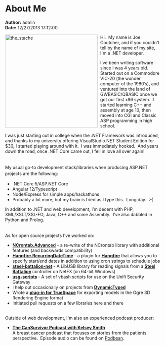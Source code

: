 # About Me

**Author:** admin
<br/>**Date:** 12/27/2013 17:12:00

<p><img style="display: inline; float: left; margin-right: 8px; border-width: 0px;" title="the_stache" src="/image.axd?picture=the_stache_thumb.jpg" alt="the_stache" width="300" height="300" border="0" /></p>
<p>Hi.&nbsp; My name is Joe Coutcher, and if you couldn't tell by the name of my site, I'm a .NET developer.</p>
<p>I&rsquo;ve been writing software since I was 4 years old.&nbsp; Started out on a Commodore VIC-20 (the wonder computer of the 1980&rsquo;s), and ventured into the land of GWBASIC/QBASIC once we got our first x86 system.&nbsp; I started learning C++ and assembly at age 10, then moved into CGI and Classic ASP programming in high school.</p>
<p>I was just starting out in college when the .NET Framework was introduced, and thanks to my university offering VisualStudio.NET Student Edition for $30, I started playing around with it.&nbsp; I was immediately hooked.&nbsp; And years down the road, once&nbsp;.NET Core came out, I fell in love all over again!</p>
<p style="clear: both;"><span style="line-height: 1.42857;"><br />My usual go-to development stack/libraries when producing ASP.NET projects are the following:</span></p>
<ul>
<li>.NET Core 5/ASP.NET Core</li>
<li>Angular 12/Typescript</li>
<li>Node/Express for simple apps/hackathons</li>
<li>Probably a lot more, but my brain is fried as I type this.&nbsp; Long day.&nbsp; :-)</li>
</ul>
<p>In addition to .NET and web development, I&rsquo;m decent with PHP, XML/XSLT/XSL-FO, Java, C++ and some Assembly.&nbsp; I&rsquo;ve also dabbled in Python and Prolog.<br /><br /><br />As for open source projects I&rsquo;ve worked on:</p>
<ul>
<li><strong><a href="https://github.com/jcoutch/NCrontab-Advanced" target="_blank">NCrontab.Advanced</a></strong> - a re-write of the NCrontab library with additional features (and backwards compatibility)</li>
<li><strong><a href="https://github.com/jcoutch/Hangfire.RecurringDateRange" target="_blank">Hangfire.RecurringDateTime</a>&nbsp;</strong>- a plugin for <strong><a href="https://github.com/HangfireIO/Hangfire/" target="_blank">Hangfire</a></strong> that allows you to specify start/end dates in addition to using cron strings to schedule jobs</li>
<li><strong><a href="https://github.com/jcoutch/steel-battalion-net" target="_blank">steel-battalion-net</a> </strong>- A LibUSB library for reading signals from a <strong><a href="https://en.wikipedia.org/wiki/Steel_Battalion" target="_blank">Steel Battalion</a> </strong>controller on NetFX (on 64-bit Windows)</li>
<li><strong><a href="https://github.com/jcoutch/usg-scripts" target="_blank">usg-scripts</a> </strong>-&nbsp;A set of&nbsp;vbash scripts for use on the Unifi Security Gateway</li>
<li>I help out occasionally on projects from <strong><a href="https://github.com/DynamicTyped" target="_blank">DynamicTyped</a></strong></li>
<li>Wrote a <strong><a href="http://www.ogre3d.org/tikiwiki/tiki-index.php?page=TrueSpace+Exporter" target="_blank">plug-in for TrueSpace</a></strong> for exporting models in the Ogre 3D Rendering Engine format</li>
<li>Initiated pull requests on a few libraries here and there</li>
</ul>
<p><br />Outside of web development, I'm also an experienced podcast producer:</p>
<ul>
<li><strong><a href="https://www.youtube.com/channel/UCSdPo7f2d1UBA_yR06nz0CA/videos" target="_blank">The CanSurvivor Podcast with Kelsey Smith</a></strong><br />A breast cancer podcast that focuses on stories from the patients perspective.&nbsp; Episode audio&nbsp;can be found on&nbsp;<a href="https://thecansurvivor.podbean.com/" target="_blank">Podbean</a>.</li>
</ul>
<p>&nbsp;</p>
